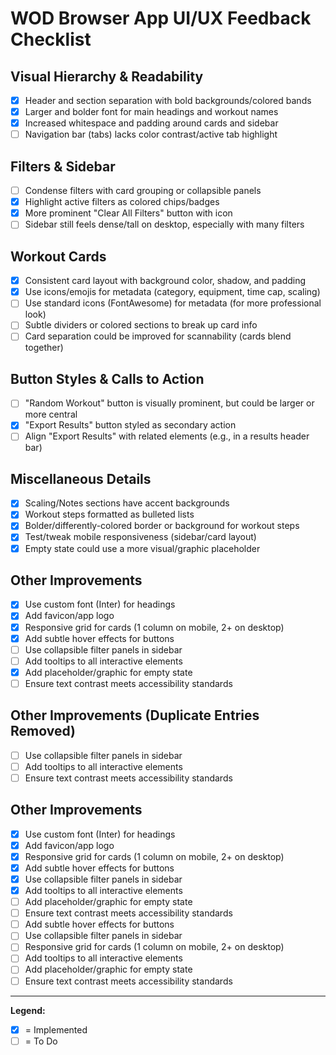 # WOD Browser App UI/UX Feedback Checklist

## Visual Hierarchy & Readability
- [x] Header and section separation with bold backgrounds/colored bands
- [x] Larger and bolder font for main headings and workout names
- [x] Increased whitespace and padding around cards and sidebar
- [ ] Navigation bar (tabs) lacks color contrast/active tab highlight

## Filters & Sidebar
- [ ] Condense filters with card grouping or collapsible panels
- [x] Highlight active filters as colored chips/badges
- [x] More prominent "Clear All Filters" button with icon
- [ ] Sidebar still feels dense/tall on desktop, especially with many filters

## Workout Cards
- [x] Consistent card layout with background color, shadow, and padding
- [x] Use icons/emojis for metadata (category, equipment, time cap, scaling)
- [ ] Use standard icons (FontAwesome) for metadata (for more professional look)
- [ ] Subtle dividers or colored sections to break up card info
- [ ] Card separation could be improved for scannability (cards blend together)

## Button Styles & Calls to Action
- [ ] "Random Workout" button is visually prominent, but could be larger or more central
- [x] "Export Results" button styled as secondary action
- [ ] Align "Export Results" with related elements (e.g., in a results header bar)

## Miscellaneous Details
 - [x] Scaling/Notes sections have accent backgrounds
 - [x] Workout steps formatted as bulleted lists
 - [x] Bolder/differently-colored border or background for workout steps
 - [x] Test/tweak mobile responsiveness (sidebar/card layout)
 - [x] Empty state could use a more visual/graphic placeholder

## Other Improvements
 - [x] Use custom font (Inter) for headings
 - [x] Add favicon/app logo
 - [x] Responsive grid for cards (1 column on mobile, 2+ on desktop)
 - [x] Add subtle hover effects for buttons
 - [ ] Use collapsible filter panels in sidebar
 - [ ] Add tooltips to all interactive elements
 - [x] Add placeholder/graphic for empty state
 - [ ] Ensure text contrast meets accessibility standards
 
## Other Improvements (Duplicate Entries Removed)
 - [ ] Use collapsible filter panels in sidebar
 - [ ] Add tooltips to all interactive elements
 - [ ] Ensure text contrast meets accessibility standards
## Other Improvements
- [x] Use custom font (Inter) for headings
- [x] Add favicon/app logo
- [x] Responsive grid for cards (1 column on mobile, 2+ on desktop)
- [x] Add subtle hover effects for buttons
- [x] Use collapsible filter panels in sidebar
- [x] Add tooltips to all interactive elements
- [ ] Add placeholder/graphic for empty state
- [ ] Ensure text contrast meets accessibility standards
- [ ] Add subtle hover effects for buttons
- [ ] Use collapsible filter panels in sidebar
- [ ] Responsive grid for cards (1 column on mobile, 2+ on desktop)
- [ ] Add tooltips to all interactive elements
- [ ] Add placeholder/graphic for empty state
- [ ] Ensure text contrast meets accessibility standards

---

**Legend:**
- [x] = Implemented
- [ ] = To Do
